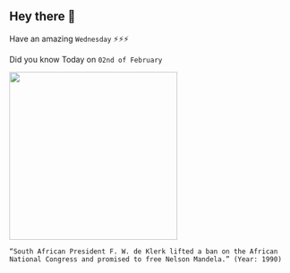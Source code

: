 ## Hey there 👋
Have an amazing `Wednesday` ⚡⚡⚡

Did you know Today on `02nd of February`
 
 [<img src="https://static01.nyt.com/images/2013/06/27/world/africa/mandela-timeline-1990/mandela-timeline-1990-jumbo.png" width="300" />](https://en.wikipedia.org/wiki/1992_South_African_apartheid_referendum) 
 ```
“South African President F. W. de Klerk lifted a ban on the African National Congress and promised to free Nelson Mandela.” (Year: 1990)
```
